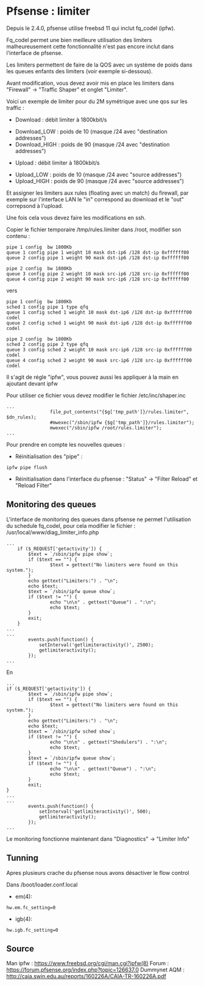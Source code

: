 # Pfsense : limiter
Depuis le 2.4.0, pfsense utilise freebsd 11 qui inclut fq_codel (ipfw).

Fq_codel permet une bien meilleure utilisation des limiters malheureusement cette fonctionnalité n'est pas encore inclut dans l'interface de pfsense.

Les limiters permettent de faire de la QOS avec un système de poids dans les queues enfants des limiters (voir exemple si-dessous).

Avant modification, vous devez avoir mis en place les limiters dans "Firewall" -> "Traffic Shaper" et onglet "Limiter".

Voici un exemple de limiter pour du 2M symétrique avec une qos sur les traffic :
* Download : débit limiter à 1800kbit/s
 + Download_LOW : poids de 10 (masque /24 avec "destination addresses")
 + Download_HIGH : poids de 90 (masque /24 avec "destination addresses")
* Upload : débit limiter à 1800kbit/s
 + Upload_LOW : poids de 10 (masque /24 avec "source addresses")
 + Upload_HIGH : poids de 90 (masque /24 avec "source addresses")

Et assigner les limiters aux rules (floating avec un match) du firewall, par exemple sur l'interface LAN le "in" correspond au download et le "out" correpsond à l'upload.

Une fois cela vous devez faire les modifications en ssh.

Copier le fichier temporaire /tmp/rules.limiter dans /root, modifier son contenu :
```
pipe 1 config  bw 1800Kb
queue 1 config pipe 1 weight 10 mask dst-ip6 /128 dst-ip 0xffffff00
queue 2 config pipe 1 weight 90 mask dst-ip6 /128 dst-ip 0xffffff00

pipe 2 config  bw 1800Kb
queue 3 config pipe 2 weight 10 mask src-ip6 /128 src-ip 0xffffff00
queue 4 config pipe 2 weight 90 mask src-ip6 /128 src-ip 0xffffff00
```
vers
```
pipe 1 config  bw 1800Kb
sched 1 config pipe 1 type qfq
queue 1 config sched 1 weight 10 mask dst-ip6 /128 dst-ip 0xffffff00 codel
queue 2 config sched 1 weight 90 mask dst-ip6 /128 dst-ip 0xffffff00 codel

pipe 2 config  bw 1800Kb
sched 2 config pipe 2 type qfq
queue 3 config sched 2 weight 10 mask src-ip6 /128 src-ip 0xffffff00 codel
queue 4 config sched 2 weight 90 mask src-ip6 /128 src-ip 0xffffff00 codel

```
Il s'agit de régle "ipfw", vous pouvez aussi les appliquer à la main en ajoutant devant ipfw

Pour utiliser ce fichier vous devez modifier le fichier /etc/inc/shaper.inc
```
...
                file_put_contents("{$g['tmp_path']}/rules.limiter", $dn_rules);
                #mwexec("/sbin/ipfw {$g['tmp_path']}/rules.limiter");
                mwexec("/sbin/ipfw /root/rules.limiter");
...
```

Pour prendre en compte les nouvelles queues :
* Réinitialisation des "pipe" :
```
ipfw pipe flush
```
* Réinitialisation dans l'interface du pfsense : "Status" -> "Filter Reload" et "Reload Filter"

## Monitoring des queues
L'interface de monitoring des queues dans pfsense ne permet l'utilisation du schedule fq_codel, pour cela modifier le fichier : /usr/local/www/diag_limiter_info.php
```
...
    if ($_REQUEST['getactivity']) {
        $text = `/sbin/ipfw pipe show`;
        if ($text == "") {
                $text = gettext("No limiters were found on this system.");
        }
        echo gettext("Limiters:") . "\n";
        echo $text;
        $text = `/sbin/ipfw queue show`;
        if ($text != "") {
                echo "\n\n" . gettext("Queue") . ":\n";
                echo $text;
        }
        exit;
    }
...
...
        events.push(function() {
            setInterval('getlimiteractivity()', 2500);
            getlimiteractivity();
        });
...
```
En
```
...
if ($_REQUEST['getactivity']) {
        $text = `/sbin/ipfw pipe show`;
        if ($text == "") {
                $text = gettext("No limiters were found on this system.");
        }
        echo gettext("Limiters:") . "\n";
        echo $text;
        $text = `/sbin/ipfw sched show`;
        if ($text != "") {
                echo "\n\n" . gettext("Shedulers") . ":\n";
                echo $text;
        }
        $text = `/sbin/ipfw queue show`;
        if ($text != "") {
                echo "\n\n" . gettext("Queue") . ":\n";
                echo $text;
        }
        exit;
}
...
...
        events.push(function() {
            setInterval('getlimiteractivity()', 500);
            getlimiteractivity();
        });
...
```
Le monitoring fonctionne maintenant dans "Diagnostics" -> "Limiter Info"

## Tunning
Apres plusieurs crache du pfsense nous avons désactiver le flow control

Dans /boot/loader.conf.local
* em(4):
```
hw.em.fc_setting=0
```
* igb(4):
```
hw.igb.fc_setting=0
 ```


## Source
Man ipfw : https://www.freebsd.org/cgi/man.cgi?ipfw(8)
Forum : https://forum.pfsense.org/index.php?topic=126637.0
Dummynet AQM : http://caia.swin.edu.au/reports/160226A/CAIA-TR-160226A.pdf

